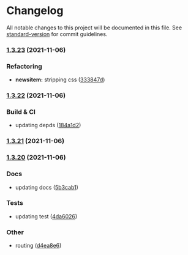 # Changelog

All notable changes to this project will be documented in this file. See [standard-version](https://github.com/conventional-changelog/standard-version) for commit guidelines.

### [1.3.23](https://github.com/matthill8286/atomic-ui/compare/v1.3.22...v1.3.23) (2021-11-06)


### Refactoring

* **newsitem:** stripping css ([333847d](https://github.com/matthill8286/atomic-ui/commit/333847d616603a9bc0b8dc7ff82453c9906dfa5e))

### [1.3.22](https://github.com/matthill8286/atomic-ui/compare/v1.3.21...v1.3.22) (2021-11-06)


### Build & CI

* updating depds ([184a1d2](https://github.com/matthill8286/atomic-ui/commit/184a1d2b5de4dcbbc3036a26eee4598ab266843c))

### [1.3.21](https://github.com/matthill8286/atomic-ui/compare/v1.3.20...v1.3.21) (2021-11-06)

### [1.3.20](https://github.com/matthill8286/saiyan-component-library/compare/v1.3.19...v1.3.20) (2021-11-06)


### Docs

* updating docs ([5b3cab1](https://github.com/matthill8286/saiyan-component-library/commit/5b3cab1f2140d7f0fba6dc8f344d25631da81b41))


### Tests

* updating test ([4da6026](https://github.com/matthill8286/saiyan-component-library/commit/4da60267a9dd4d8aa474f3921078bbf12e337b72))


### Other

* routing ([d4ea8e6](https://github.com/matthill8286/saiyan-component-library/commit/d4ea8e6840fd6764bbeea6144d7abccced3e67f7))
